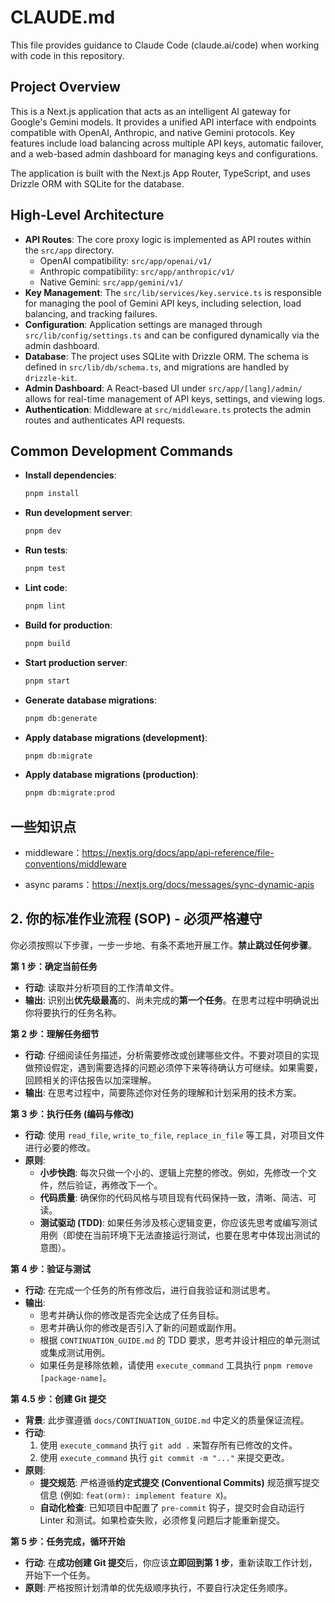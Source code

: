 # CLAUDE.md

This file provides guidance to Claude Code (claude.ai/code) when working with code in this repository.

## Project Overview

This is a Next.js application that acts as an intelligent AI gateway for Google's Gemini models. It provides a unified API interface with endpoints compatible with OpenAI, Anthropic, and native Gemini protocols. Key features include load balancing across multiple API keys, automatic failover, and a web-based admin dashboard for managing keys and configurations.

The application is built with the Next.js App Router, TypeScript, and uses Drizzle ORM with SQLite for the database.

## High-Level Architecture

- **API Routes**: The core proxy logic is implemented as API routes within the `src/app` directory.
  - OpenAI compatibility: `src/app/openai/v1/`
  - Anthropic compatibility: `src/app/anthropic/v1/`
  - Native Gemini: `src/app/gemini/v1/`
- **Key Management**: The `src/lib/services/key.service.ts` is responsible for managing the pool of Gemini API keys, including selection, load balancing, and tracking failures.
- **Configuration**: Application settings are managed through `src/lib/config/settings.ts` and can be configured dynamically via the admin dashboard.
- **Database**: The project uses SQLite with Drizzle ORM. The schema is defined in `src/lib/db/schema.ts`, and migrations are handled by `drizzle-kit`.
- **Admin Dashboard**: A React-based UI under `src/app/[lang]/admin/` allows for real-time management of API keys, settings, and viewing logs.
- **Authentication**: Middleware at `src/middleware.ts` protects the admin routes and authenticates API requests.

## Common Development Commands

- **Install dependencies**:
  ```bash
  pnpm install
  ```
- **Run development server**:
  ```bash
  pnpm dev
  ```
- **Run tests**:
  ```bash
  pnpm test
  ```
- **Lint code**:
  ```bash
  pnpm lint
  ```
- **Build for production**:
  ```bash
  pnpm build
  ```
- **Start production server**:
  ```bash
  pnpm start
  ```
- **Generate database migrations**:
  ```bash
  pnpm db:generate
  ```
- **Apply database migrations (development)**:
  ```bash
  pnpm db:migrate
  ```
- **Apply database migrations (production)**:
  ```bash
  pnpm db:migrate:prod
  ```

## 一些知识点

- middleware：https://nextjs.org/docs/app/api-reference/file-conventions/middleware

- async params：https://nextjs.org/docs/messages/sync-dynamic-apis

## **2. 你的标准作业流程 (SOP) - 必须严格遵守**

你必须按照以下步骤，一步一步地、有条不紊地开展工作。**禁止跳过任何步骤**。

**第 1 步：确定当前任务**

- **行动**: 读取并分析项目的工作清单文件。
- **输出**: 识别出**优先级最高**的、尚未完成的**第一个任务**。在思考过程中明确说出你将要执行的任务名称。

**第 2 步：理解任务细节**

- **行动**: 仔细阅读任务描述，分析需要修改或创建哪些文件。不要对项目的实现做预设假定，遇到需要选择的问题必须停下来等待确认方可继续。如果需要，回顾相关的评估报告以加深理解。
- **输出**: 在思考过程中，简要陈述你对任务的理解和计划采用的技术方案。

**第 3 步：执行任务 (编码与修改)**

- **行动**: 使用 `read_file`, `write_to_file`, `replace_in_file` 等工具，对项目文件进行必要的修改。
- **原则**:
  - **小步快跑**: 每次只做一个小的、逻辑上完整的修改。例如，先修改一个文件，然后验证，再修改下一个。
  - **代码质量**: 确保你的代码风格与项目现有代码保持一致，清晰、简洁、可读。
  - **测试驱动 (TDD)**: 如果任务涉及核心逻辑变更，你应该先思考或编写测试用例（即使在当前环境下无法直接运行测试，也要在思考中体现出测试的意图）。

**第 4 步：验证与测试**

- **行动**: 在完成一个任务的所有修改后，进行自我验证和测试思考。
- **输出**:
  - 思考并确认你的修改是否完全达成了任务目标。
  - 思考并确认你的修改是否引入了新的问题或副作用。
  - 根据 `CONTINUATION_GUIDE.md` 的 TDD 要求，思考并设计相应的单元测试或集成测试用例。
  - 如果任务是移除依赖，请使用 `execute_command` 工具执行 `pnpm remove [package-name]`。

**第 4.5 步：创建 Git 提交**

- **背景**: 此步骤遵循 `docs/CONTINUATION_GUIDE.md` 中定义的质量保证流程。
- **行动**:
  1.  使用 `execute_command` 执行 `git add .` 来暂存所有已修改的文件。
  2.  使用 `execute_command` 执行 `git commit -m "..."` 来提交更改。
- **原则**:
  - **提交规范**: 严格遵循**约定式提交 (Conventional Commits)** 规范撰写提交信息 (例如: `feat(orm): implement feature X`)。
  - **自动化检查**: 已知项目中配置了 `pre-commit` 钩子，提交时会自动运行 Linter 和测试。如果检查失败，必须修复问题后才能重新提交。

**第 5 步：任务完成，循环开始**

- **行动**: 在**成功创建 Git 提交**后，你应该**立即回到第 1 步**，重新读取工作计划，开始下一个任务。
- **原则**: 严格按照计划清单的优先级顺序执行，不要自行决定任务顺序。
